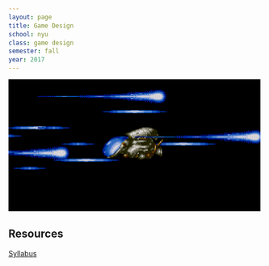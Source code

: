 ```yaml
---
layout: page
title: Game Design
school: nyu
class: game design
semester: fall
year: 2017
---
```


![](rtype.gif)

## Resources

[Syllabus](syllabus.pdf)